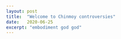 ```yaml
---
layout: post
title:  "Welcome to Chinmoy controversies"
date:   2020-06-25
excerpt: "embodiment god god"
---
```

